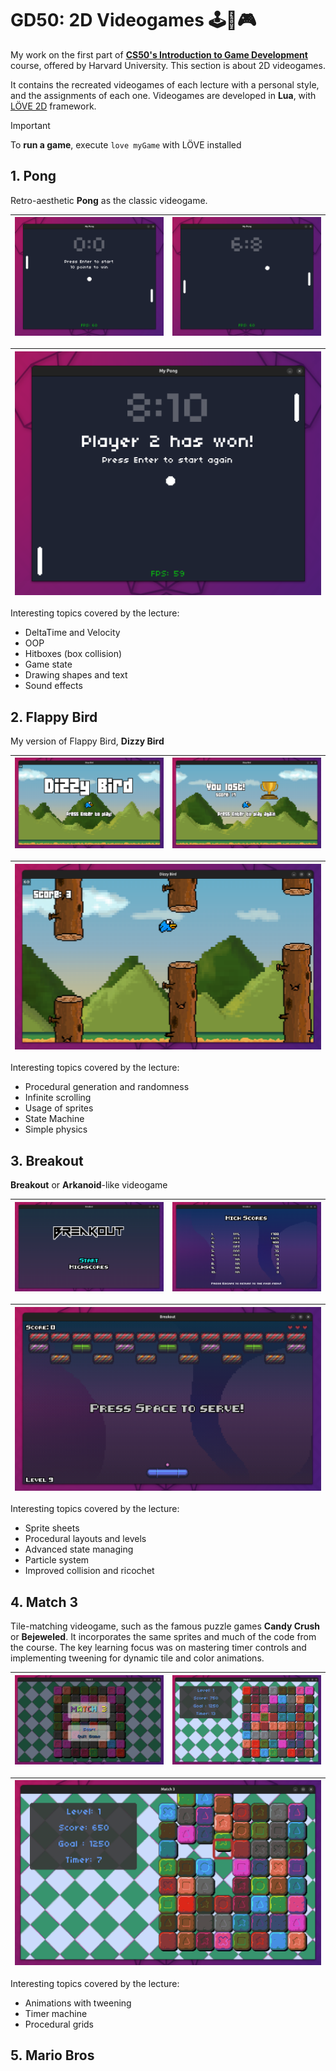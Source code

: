 # GD50: 2D Videogames 🕹️👾🎮

My work on the first part of [**CS50's Introduction to Game Development**](https://www.edx.org/learn/game-development/harvard-university-cs50-s-introduction-to-game-development) course, offered by Harvard University. This section is about 2D videogames.  

It contains the recreated videogames of each lecture with a personal style, and the assignments of each one. Videogames are developed in **Lua**, with [LÖVE 2D](https://github.com/love2d/love) framework.  

> [!IMPORTANT]  
> To **run a game**, execute `love myGame` with LÖVE installed

## 1. Pong

Retro-aesthetic **Pong** as the classic videogame.  

| ![img](games/myPong/img/pong1.png)|![img](games/myPong/img/pong2.png) |
|---|---|

| ![img](games/myPong/img/pong3.png) |
| -- |  

Interesting topics covered by the lecture:
- DeltaTime and Velocity
- OOP
- Hitboxes (box collision)
- Game state
- Drawing shapes and text
- Sound effects 

## 2. Flappy Bird

My version of Flappy Bird, **Dizzy Bird**

| ![img](games/myFlappyBird/img/dizzyBird1.png)|![img](games/myFlappyBird/img/dizzyBird3.png) |
|---|---|

| ![img](games/myFlappyBird/img/dizzyBird2.png) |
|--| 

Interesting topics covered by the lecture:
- Procedural generation and randomness
- Infinite scrolling
- Usage of sprites
- State Machine
- Simple physics

## 3. Breakout

**Breakout** or **Arkanoid**-like videogame

| ![img](games/myBreakout/img/breakout1.png) |![img](games/myBreakout/img/breakout2.png) |
|---|---|

| ![img](games/myBreakout/img/breakout3.png) |
|--| 

Interesting topics covered by the lecture:
- Sprite sheets
- Procedural layouts and levels
- Advanced state managing
- Particle system
- Improved collision and ricochet 

## 4. Match 3

Tile-matching videogame, such as the famous puzzle games **Candy Crush** or **Bejeweled**. It incorporates the same sprites and much of the code from the course. The key learning focus was on mastering timer controls and implementing tweening for dynamic tile and color animations. 

| ![img](games/myMatch3/img/match3_1.png) |![img](games/myMatch3/img/match3_2.png) |
|---|---|

| ![img](games/myMatch3/img/match3_3.png) |
|--| 

Interesting topics covered by the lecture:
- Animations with tweening
- Timer machine
- Procedural grids

## 5. Mario Bros